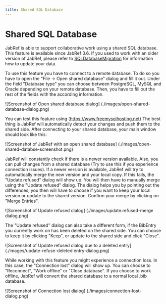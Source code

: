 ```yaml
---
title: Shared SQL Database
---
```


# Shared SQL Database

JabRef is able to support collaborative work using a shared SQL database.
This feature is available since JabRef 3.6.
If you used to work with an older version of JabRef, please refer to [SQLDatabaseMigration](SQLDatabaseMigration) for information how to update your data.

To use this feature you have to connect to a remote database. To do so you have to open the "File -> Open shared database" dialog and fill it out. Under the field "Database type" you can choose between PostgreSQL, MySQL and Oracle depending on your remote database. Then, you have to fill out the rest of the fields with the according information.

![Screenshot of Open shared database dialog] (./images/open-shared-database-dialog.png)

You can test this feature using (https://www.freemysqlhosting.net) The best thing is JabRef will automatically detect your changes and push them to the shared side. After connecting to your shared database, your main window should look like this:

![Screenshot of JabRef with an open shared database] (./images/open-shared-databse-screenshot.png)

JabRef will constantly check if there is a newer version available. Also, you can pull changes from a shared database (Try to use this if you experience connection issues). If a newer version is available, JabRef will try to automatically merge the new version and your local copy. If this fails, the "Update refused" dialog will show up. You will then have to manually merge using the "Update refused" dialog. The dialog helps you by pointing out the differences, you then will have to choose if you want to keep your local version or update to the shared version. Confirm your merge by clicking on "Merge Entries".

![Screenshot of Update refused dialog] (./images/update.refused-merge dialog.png) 

The "Update refused" dialog can also take a different form, if the BibEntry you currently work on has been deleted on the shared side. You can choose to keep it by clicking "Keep", or update to the shared side and click "Close".

![Screenshot of Update refused dialog due to a deleted entry] (./images/update-refuse-deleted entry-dialog.png)

While working with this feature you might experience a connection loss. In this case, the "Connection lost" dialog will show up. You can choose to "Reconnect", "Work offline" or "Close database". If you choose to work offline, JabRef will convert the shared database to a normal local .bib database.

![Screenshot of Connection lost dialog] (./images/connection-lost-dialog.png) 

